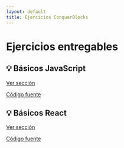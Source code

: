 ```yaml
---
layout: default
title: Ejercicios ConquerBlocks
---
```


# Ejercicios entregables

<div class="card">
  <h2>💡 Básicos JavaScript</h2>
  <p><a href="./entregables-js">Ver sección</a></p>
  <p><a href="https://github.com/jesuslj0/entregables-js">Código fuente</a></p>
</div>

<div class="card">
  <h2>💡 Básicos React</h2>
  <p><a href="./entregables-react">Ver sección</a></p>
  <p><a href="https://github.com/jesuslj0/entregables-react">Código fuente</a></p>
</div>
